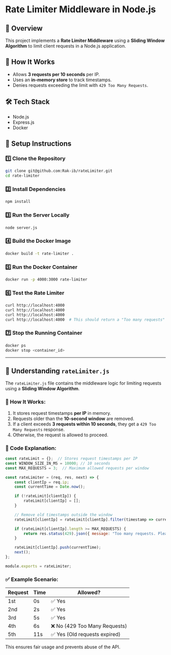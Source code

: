 
# Rate Limiter Middleware in Node.js

## 📌 Overview  
This project implements a **Rate Limiter Middleware** using a **Sliding Window Algorithm** to limit client requests in a Node.js application.  

## 🚀 How It Works  
- Allows **3 requests per 10 seconds** per IP.  
- Uses an **in-memory store** to track timestamps.  
- Denies requests exceeding the limit with `429 Too Many Requests`.  

## 🛠 Tech Stack  
- Node.js  
- Express.js  
- Docker  

## 🔧 Setup Instructions  

### 1️⃣ Clone the Repository  
```sh
git clone git@github.com:Rak-ib/rateLimiter.git
cd rate-limiter
```

### 2️⃣ Install Dependencies  
```sh
npm install
```

### 3️⃣ Run the Server Locally  
```sh
node server.js
```

### 4️⃣ Build the Docker Image  
```sh
docker build -t rate-limiter .
```

### 5️⃣ Run the Docker Container  
```sh
docker run -p 4000:3000 rate-limiter
```

### 6️⃣ Test the Rate Limiter  
```sh
curl http://localhost:4000
curl http://localhost:4000
curl http://localhost:4000
curl http://localhost:4000  # This should return a "Too many requests" error
```

### 7️⃣ Stop the Running Container  
```sh
docker ps
docker stop <container_id>
```

---

## 📜 Understanding `rateLimiter.js`  

The `rateLimiter.js` file contains the middleware logic for limiting requests using a **Sliding Window Algorithm**.

### 📌 How It Works:
1. It stores request timestamps **per IP** in memory.
2. Requests older than the **10-second window** are removed.
3. If a client exceeds **3 requests within 10 seconds**, they get a `429 Too Many Requests` response.
4. Otherwise, the request is allowed to proceed.

### 📝 Code Explanation:
```js
const rateLimit = {};  // Stores request timestamps per IP
const WINDOW_SIZE_IN_MS = 10000; // 10 seconds
const MAX_REQUESTS = 3;  // Maximum allowed requests per window

const rateLimiter = (req, res, next) => {
    const clientIp = req.ip;
    const currentTime = Date.now();

    if (!rateLimit[clientIp]) {
        rateLimit[clientIp] = [];
    }

    // Remove old timestamps outside the window
    rateLimit[clientIp] = rateLimit[clientIp].filter(timestamp => currentTime - timestamp < WINDOW_SIZE_IN_MS);

    if (rateLimit[clientIp].length >= MAX_REQUESTS) {
        return res.status(429).json({ message: "Too many requests. Please wait." });
    }

    rateLimit[clientIp].push(currentTime);
    next();
};

module.exports = rateLimiter;
```

### ✅ Example Scenario:
| Request | Time | Allowed? |
|---------|------|---------|
| 1st | 0s  | ✅ Yes |
| 2nd | 2s  | ✅ Yes |
| 3rd | 5s  | ✅ Yes |
| 4th | 6s  | ❌ No (429 Too Many Requests) |
| 5th | 11s | ✅ Yes (Old requests expired) |

This ensures fair usage and prevents abuse of the API.

